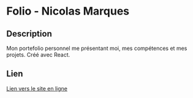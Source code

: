 # Folio - Nicolas Marques

## Description

Mon portefolio personnel me présentant moi, mes compétences et mes projets.
Créé avec React.

## Lien

[Lien vers le site en ligne](https://nicolasmarques.fr)
